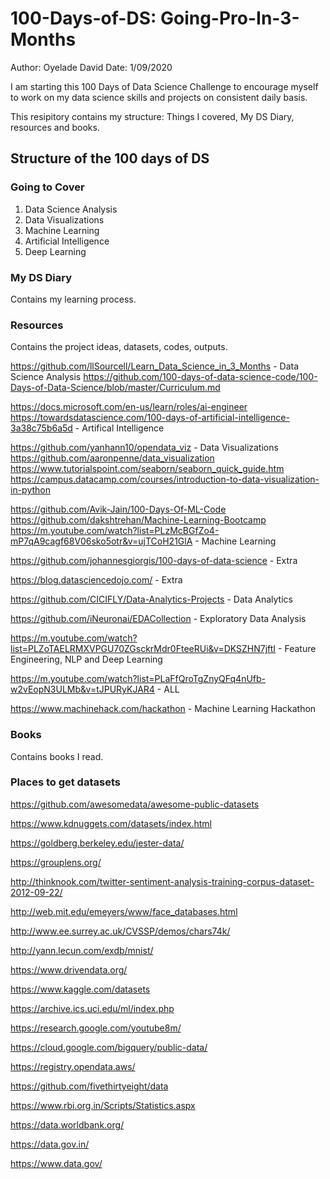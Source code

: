 # 100-Days-of-DS: Going-Pro-In-3-Months
Author: Oyelade David
Date: 1/09/2020

I am starting this 100 Days of Data Science Challenge to encourage myself to work on my data science skills and projects on consistent daily basis.

This resipitory contains my structure: Things I covered, My DS Diary, resources and books.

## Structure of the 100 days of DS

### Going to Cover
1. Data Science Analysis
2. Data Visualizations 
3. Machine Learning 
4. Artificial Intelligence
5. Deep Learning 

### My DS Diary 
Contains my learning process. 

### Resources 
Contains the project ideas, datasets, codes, outputs.

https://github.com/llSourcell/Learn_Data_Science_in_3_Months - Data Science Analysis
https://github.com/100-days-of-data-science-code/100-Days-of-Data-Science/blob/master/Curriculum.md

https://docs.microsoft.com/en-us/learn/roles/ai-engineer
https://towardsdatascience.com/100-days-of-artificial-intelligence-3a38c75b6a5d - Artifical Intelligence 

https://github.com/yanhann10/opendata_viz - Data Visualizations 
https://github.com/aaronpenne/data_visualization
https://www.tutorialspoint.com/seaborn/seaborn_quick_guide.htm
https://campus.datacamp.com/courses/introduction-to-data-visualization-in-python

https://github.com/Avik-Jain/100-Days-Of-ML-Code
https://github.com/dakshtrehan/Machine-Learning-Bootcamp
https://m.youtube.com/watch?list=PLzMcBGfZo4-mP7qA9cagf68V06sko5otr&v=ujTCoH21GlA - Machine Learning 

https://github.com/johannesgiorgis/100-days-of-data-science - Extra

https://blog.datasciencedojo.com/ - Extra

https://github.com/CICIFLY/Data-Analytics-Projects - Data Analytics 

https://github.com/iNeuronai/EDACollection - Exploratory Data Analysis

https://m.youtube.com/watch?list=PLZoTAELRMXVPGU70ZGsckrMdr0FteeRUi&v=DKSZHN7jftI - Feature Engineering, NLP and Deep Learning

https://m.youtube.com/watch?list=PLaFfQroTgZnyQFq4nUfb-w2vEopN3ULMb&v=tJPURyKJAR4 - ALL


https://www.machinehack.com/hackathon - Machine Learning Hackathon 

 
### Books 
Contains books I read.

### Places to get datasets
https://github.com/awesomedata/awesome-public-datasets

https://www.kdnuggets.com/datasets/index.html

https://goldberg.berkeley.edu/jester-data/

https://grouplens.org/

http://thinknook.com/twitter-sentiment-analysis-training-corpus-dataset-2012-09-22/

http://web.mit.edu/emeyers/www/face_databases.html

http://www.ee.surrey.ac.uk/CVSSP/demos/chars74k/

http://yann.lecun.com/exdb/mnist/

https://www.drivendata.org/

https://www.kaggle.com/datasets

https://archive.ics.uci.edu/ml/index.php

https://research.google.com/youtube8m/

https://cloud.google.com/bigquery/public-data/

https://registry.opendata.aws/

https://github.com/fivethirtyeight/data

https://www.rbi.org.in/Scripts/Statistics.aspx

https://data.worldbank.org/

https://data.gov.in/

https://www.data.gov/
